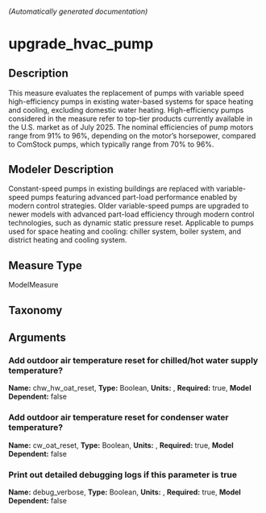 

###### (Automatically generated documentation)

# upgrade_hvac_pump

## Description
This measure evaluates the replacement of pumps with variable speed high-efficiency pumps in existing water-based systems for space heating and cooling, excluding domestic water heating. High-efficiency pumps considered in the measure refer to top-tier products currently available in the U.S. market as of July 2025. The nominal efficiencies of pump motors range from 91% to 96%, depending on the motor’s horsepower, compared to ComStock pumps, which typically range from 70% to 96%.

## Modeler Description
Constant-speed pumps in existing buildings are replaced with variable-speed pumps featuring advanced part-load performance enabled by modern control strategies. Older variable-speed pumps are upgraded to newer models with advanced part-load efficiency through modern control technologies, such as dynamic static pressure reset. Applicable to pumps used for space heating and cooling: chiller system, boiler system, and district heating and cooling system.

## Measure Type
ModelMeasure

## Taxonomy


## Arguments


### Add outdoor air temperature reset for chilled/hot water supply temperature?

**Name:** chw_hw_oat_reset,
**Type:** Boolean,
**Units:** ,
**Required:** true,
**Model Dependent:** false


### Add outdoor air temperature reset for condenser water temperature?

**Name:** cw_oat_reset,
**Type:** Boolean,
**Units:** ,
**Required:** true,
**Model Dependent:** false


### Print out detailed debugging logs if this parameter is true

**Name:** debug_verbose,
**Type:** Boolean,
**Units:** ,
**Required:** true,
**Model Dependent:** false






